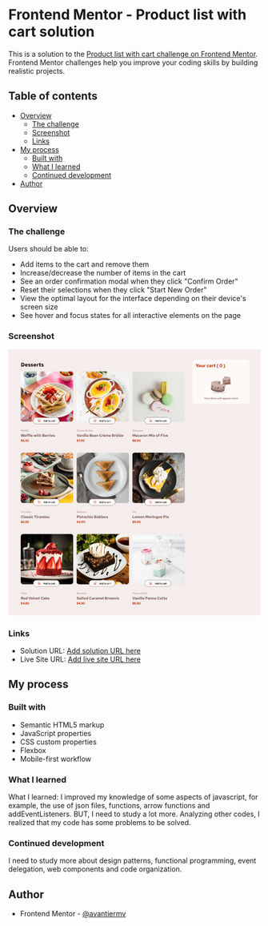 # Frontend Mentor - Product list with cart solution

This is a solution to the [Product list with cart challenge on Frontend Mentor](https://www.frontendmentor.io/challenges/product-list-with-cart-5MmqLVAp_d). Frontend Mentor challenges help you improve your coding skills by building realistic projects. 

## Table of contents

- [Overview](#overview)
  - [The challenge](#the-challenge)
  - [Screenshot](#screenshot)
  - [Links](#links)
- [My process](#my-process)
  - [Built with](#built-with)
  - [What I learned](#what-i-learned)
  - [Continued development](#continued-development)
- [Author](#author)

## Overview

### The challenge

Users should be able to:

- Add items to the cart and remove them
- Increase/decrease the number of items in the cart
- See an order confirmation modal when they click "Confirm Order"
- Reset their selections when they click "Start New Order"
- View the optimal layout for the interface depending on their device's screen size
- See hover and focus states for all interactive elements on the page

### Screenshot

![](./assets/images/screencapture-127-0-0-1-5500-2025-05-23-14_22_59.png)

### Links

- Solution URL: [Add solution URL here](https://github.com/Avantiermv/product-list-with-cart-main)
- Live Site URL: [Add live site URL here](https://avantiermv.github.io/product-list-with-cart-main/)

## My process

### Built with

- Semantic HTML5 markup
- JavaScript properties
- CSS custom properties
- Flexbox
- Mobile-first workflow

### What I learned

What I learned: I improved my knowledge of some aspects of javascript, for example, the use of json files, functions, arrow functions and addEventListeners. BUT, I need to study a lot more. Analyzing other codes, I realized that my code has some problems to be solved. 

### Continued development

I need to study more about design patterns, functional programming, event delegation, web components and code organization.

## Author

- Frontend Mentor - [@avantiermv](https://github.com/Avantiermv)

